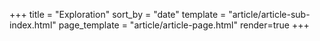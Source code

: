 +++
title = "Exploration"
sort_by = "date"
template = "article/article-sub-index.html"
page_template = "article/article-page.html"
render=true
+++